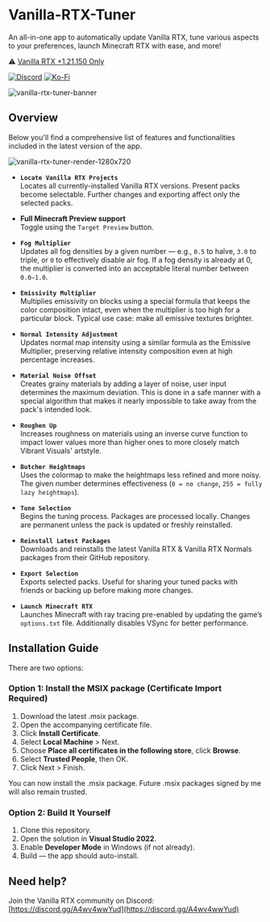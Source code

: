 # Vanilla-RTX-Tuner

An all-in-one app to automatically update Vanilla RTX, tune various aspects to your preferences, launch Minecraft RTX with ease, and more!

⚠️ [Vanilla RTX +1.21.150 Only](https://github.com/Cubeir/Vanilla-RTX)

[![Discord](https://img.shields.io/discord/721377277480402985?style=flat-square&logo=discord&logoColor=F4E9D3&label=Discord&color=F4E9D3&cacheSeconds=3600)](https://discord.gg/A4wv4wwYud)
[![Ko-Fi](https://img.shields.io/badge/-support%20my%20work💖-F4E9D3?style=flat-square&logo=ko-fi&logoColor=F4E9D3&labelColor=555555)](https://ko-fi.com/cubeir)

![vanilla-rtx-tuner-banner](https://github.com/user-attachments/assets/75ba9d74-e482-4934-a06f-f7db07992a15)

## Overview

Below you'll find a comprehensive list of features and functionalities included in the latest version of the app.   

![vanilla-rtx-tuner-render-1280x720](https://github.com/user-attachments/assets/1b2cf19e-22fb-4ad2-a4f3-1f124f7a3d52)



- **`Locate Vanilla RTX Projects`**  
  Locates all currently-installed Vanilla RTX versions. Present packs become selectable. Further changes and exporting affect only the selected packs.

- **Full Minecraft Preview support**  
  Toggle using the `Target Preview` button.

- **`Fog Multiplier`**  
  Updates all fog densities by a given number — e.g., `0.5` to halve, `3.0` to triple, or `0` to effectively disable air fog. If a fog density is already at 0, the multiplier is converted into an acceptable literal number between `0.0–1.0`.

- **`Emissivity Multiplier`**  
  Multiplies emissivity on blocks using a special formula that keeps the color composition intact, even when the multiplier is too high for a particular block. Typical use case: make all emissive textures brighter.

- **`Normal Intensity Adjustment`**  
  Updates normal map intensity using a similar formula as the Emissive Multiplier, preserving relative intensity composition even at high percentage increases.

- **`Material Noise Offset`**  
  Creates grainy materials by adding a layer of noise, user input determines the maximum deviation.
  This is done in a safe manner with a special algorithm that makes it nearly impossible to take away from the pack's intended look.

- **`Roughen Up`**  
  Increases roughness on materials using an inverse curve function to impact lower values more than higher ones to more closely match Vibrant Visuals' artstyle.

- **`Butcher Heightmaps`**  
  Uses the colormap to make the heightmaps less refined and more noisy. The given number determines effectiveness (`0 = no change`, `255 = fully lazy heightmaps`).

- **`Tune Selection`**  
  Begins the tuning process. Packages are processed locally. Changes are permanent unless the pack is updated or freshly reinstalled.

- **`Reinstall Latest Packages`**  
  Downloads and reinstalls the latest Vanilla RTX & Vanilla RTX Normals packages from their GitHub repository.

- **`Export Selection`**  
  Exports selected packs. Useful for sharing your tuned packs with friends or backing up before making more changes.

- **`Launch Minecraft RTX`**  
  Launches Minecraft with ray tracing pre-enabled by updating the game’s `options.txt` file. Additionally disables VSync for better performance.

## Installation Guide

There are two options:

### Option 1: Install the MSIX package (Certificate Import Required)

1. Download the latest .msix package.
2. Open the accompanying certificate file.
3. Click **Install Certificate**.
4. Select **Local Machine** > Next.
5. Choose **Place all certificates in the following store**, click **Browse**.
6. Select **Trusted People**, then OK.
7. Click Next > Finish.

You can now install the .msix package. Future .msix packages signed by me will also remain trusted.

### Option 2: Build It Yourself

1. Clone this repository.
2. Open the solution in **Visual Studio 2022**.
3. Enable **Developer Mode** in Windows (if not already).
4. Build — the app should auto-install.


## Need help?

Join the Vanilla RTX community on Discord: [https://discord.gg/A4wv4wwYud](https://discord.gg/A4wv4wwYud)
